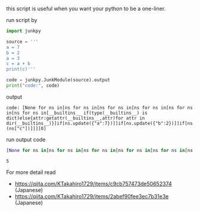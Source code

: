 this script is useful when you want your python to be a one-liner.

run script by

```python
import junkpy

source = '''
a = 7
b = 2
a = 3
c = a + b
print(c)'''

code = junkpy.JunkModule(source).output
print("code:", code)
```

output

```console
code: [None for ns in[ns for ns in[ns for ns in[ns for ns in[ns for ns in[ns for ns in[__builtins__ if(type(__builtins__) is dict)else{attr:getattr(__builtins__,attr)for attr in dir(__builtins__)}]if[ns.update({"a":7})]]if[ns.update({"b":2})]]if[ns.update({"a":3})]]if[ns.update({"c":ns["a"]+ns["b"]})]]if[ns["print"](ns["c"])]]][0]
```

run output code
```python
[None for ns in[ns for ns in[ns for ns in[ns for ns in[ns for ns in[ns for ns in[__builtins__ if(type(__builtins__) is dict)else{attr:getattr(__builtins__,attr)for attr in dir(__builtins__)}]if[ns.update({"a":7})]]if[ns.update({"b":2})]]if[ns.update({"a":3})]]if[ns.update({"c":ns["a"]+ns["b"]})]]if[ns["print"](ns["c"])]]][0]
```

```console
5
```

For more detail read
- https://qiita.com/KTakahiro1729/items/c9cb757473de50652374 (Japanese)
- https://qiita.com/KTakahiro1729/items/2abef90fee3ec7b31e3e (Japanese)
